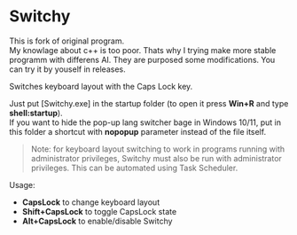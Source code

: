 # Switchy

This is fork of original  program.<br>
My knowlage about c++ is too poor. Thats why I trying make more stable programm with differens AI.
They are purposed some modifications.  You can try it by youself in releases.

Switches keyboard layout with the Caps Lock key.

Just put [Switchy.exe] in the startup folder (to open it press **Win+R** and type **shell:startup**).  
If you want to hide the pop-up lang switcher bage in Windows 10/11, put in this folder a shortcut with **nopopup** parameter instead of the file itself.

> Note: for keyboard layout switching to work in programs running with administrator privileges, Switchy must also be run with administrator privileges. This can be automated using Task Scheduler.

Usage:
* **CapsLock** to change keyboard layout  
* **Shift+CapsLock** to toggle CapsLock state
* **Alt+CapsLock** to enable/disable Switchy
